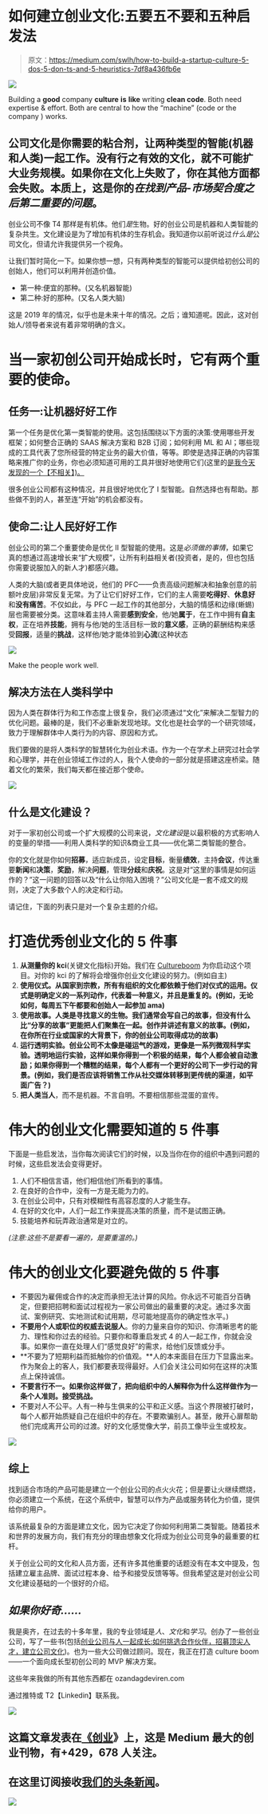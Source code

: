 # 如何建立创业文化:五要五不要和五种启发法

> 原文：<https://medium.com/swlh/how-to-build-a-startup-culture-5-dos-5-don-ts-and-5-heuristics-7df8a436fb6e>

![](img/b74a27c366a3c8fd666e2c06b95cc106.png)

Building a **good** company **culture** **is** **like** writing **clean code**. Both need expertise & effort. Both are central to how the “machine” (code or the company ) works.

## 公司文化是你需要的粘合剂，让两种类型的智能(机器和人类)一起工作。没有行之有效的文化，就不可能扩大业务规模。如果你在文化上失败了，你在其他方面都会失败。本质上，这是你的*在找到产品-市场契合度之后第二重要的问题*。

创业公司不像 T4 那样是有机体。他们*是*生物。好的创业公司是机器和人类智能的复杂共生。文化建设是为了增加有机体的生存机会。我知道你以前听说过*什么是*公司文化，但请允许我提供另一个视角。

让我们暂时简化一下。如果你想一想，只有两种类型的智能可以提供给初创公司的创始人，他们可以利用并创造价值。

*   第一种:便宜的那种。(又名机器智能)
*   第二种:好的那种。(又名人类大脑)

这是 2019 年的情况，似乎也是未来十年的情况。之后；谁知道呢。因此，这对创始人/领导者来说有着非常明确的含义。

# 当一家初创公司开始成长时，它有两个重要的使命。

## 任务一:让机器好好工作

第一个任务是优化第一类智能的使用。这包括围绕以下方面的决策:使用哪些开发框架；如何整合正确的 SAAS 解决方案和 B2B 订阅；如何利用 ML 和 AI；哪些现成的工具代表了您所经营的特定业务的最大价值，等等。即使是选择正确的内容策略来推广你的业务，你也必须知道可用的工具并很好地使用它们(这里的[是我今天发现的一个【不相关】)。](https://answerthepublic.com)

很多创业公司都有这种情况，并且很好地优化了 I 型智能。自然选择也有帮助。那些做不到的人，甚至连“开始”的机会都没有。

## 使命二:让人民好好工作

创业公司的第二个重要使命是优化 II 型智能的使用。这是*必须做的事情*，如果它真的想通过高速增长来“扩大规模”，让所有利益相关者(投资者，是的，但也包括你需要说服加入的新人才)都感兴趣。

人类的大脑(或者更具体地说，他们的 PFC——负责高级问题解决和抽象创意的前额叶皮层)非常反复无常。为了让它们好好工作，它们的主人需要**吃得好**、**休息好**和**没有痛苦**。不仅如此，与 PFC 一起工作的其他部分，大脑的情感和边缘(蜥蜴)层也需要被分类。这意味着主持人需要**感到安全**，他/她**属于**，在工作中拥有**自主权**，正在培养**技能**，拥有与他/她的生活目标一致的**意义感**，正确的薪酬结构来感受**回报**，适量的**挑战**，这样他/她才能体验到**心流**(这种状态

![](img/ffdf4eefb968f8ec01dbb5b27be7a0a6.png)

Make the people work well.

## 解决方法在人类科学中

因为人类在群体行为和工作态度上很复杂，我们必须通过“文化”来解决二型智力的优化问题。最棒的是，我们不必重新发现地球。文化也是社会学的一个研究领域，致力于理解群体中人类行为的内容、原因和方式。

我们要做的是将人类科学的智慧转化为创业术语。作为一个在学术上研究过社会学和心理学，并在创业领域工作过的人，我个人使命的一部分就是搭建这座桥梁。随着文化的繁荣，我们每天都在接近那个使命。

![](img/18d1ec698a27faecf63eea2a4aa848db.png)

## 什么是文化建设？

对于一家初创公司或一个扩大规模的公司来说，*文化建设*是以最积极的方式影响人的变量的举措——利用人类科学的知识&商业工具——优化第二类智能的整合。

你的文化就是你如何**招募**，适应新成员，设定**目标**，衡量**绩效**，主持**会议**，传达重要**新闻**和**决策**，**奖励**，解决**问题**，管理**分歧**和**庆祝**。这是对“这里的事情是如何运作的？”这一问题的回答以及“什么让你陷入困境？”公司文化是一套不成文的规则，决定了大多数个人的决定和行动。

请记住，下面的列表只是对一个复杂主题的介绍。

# 打造优秀创业文化的 5 件事

1.  **从测量你的 kci**(关键文化指标)开始。我们在 [Cultureboom](http://cultureboom.co) 为你启动这个项目。对你的 kci 的了解将会增强你创业文化建设的努力。(例如自主)
2.  **使用仪式。从国家到宗教，所有有组织的文化都依赖于他们对仪式的运用。仪式是明确定义的一系列动作，代表着一种意义，并且是重复的。(例如，无论如何，每周五下午都要和创始人一起参加 ama)**
3.  **使用故事。人类是寻找意义的生物。我们通常会写自己的故事，但没有什么比“分享的故事”更能把人们聚集在一起。创作并讲述有意义的故事。(例如，在你所在行业或国家的大背景下，你的创业公司取得成功的故事)**
4.  **运行透明实验。创业公司不太像是碰运气的游戏，更像是一系列微观科学实验。透明地运行实验，这样如果你得到一个积极的结果，每个人都会被自动激励；如果你得到一个糟糕的结果，每个人都有一个更好的公司下一步行动的背景。(例如，我们是否应该将销售工作从社交媒体转移到更传统的渠道，如平面广告？)**
5.  **把人类当人**，而不是机器。不言自明。不要相信那些混蛋的宣传。

# 伟大的创业文化需要知道的 5 件事

下面是一些启发法，当你每次阅读它们的时候，以及当你在你的组织中遇到问题的时候，这些启发法会变得更好。

1.  人们不相信言语，他们相信他们所看到的事情。
2.  在良好的合作中，没有一方是无能为力的。
3.  在创业公司中，只有对模糊性有高容忍度的人才能生存。
4.  在好的文化中，人们一起工作来提高决策的质量，而不是试图正确。
5.  技能培养和玩弄政治通常是对立的。

*(注意:这些不是要看一遍的，是要重温的。)*

# 伟大的创业文化要避免做的 5 件事

*   不要因为雇佣或合作的决定而承担无法计算的风险。你永远不可能百分百确定，但要把招聘和面试过程视为一家公司做出的最重要的决定。通过多次面试、案例研究、实地测试和试用期，尽可能地提高你的确定性水平。)
*   **不要用个人或职位的权威去说服人**。你的力量来自你的知识、你清晰思考的能力、理性和你过去的经验。只要你和尊重启发式 4 的人一起工作，你就会没事。如果你一直在处理人们“感觉良好”的需求，给他们反馈或分手。
*   **不要为了短期利益而抵触你的价值观。**人的本来面目在压力下显露出来。作为聚会上的客人，我们都要表现得最好。人们会关注公司如何在这样的决策点上保持诚信。
*   **不要言行不一。如果你这样做了，把向组织中的人解释你为什么这样做作为一条个人准则。接受挑战。**
*   不要对人不公平。人有一种与生俱来的公平和正义感。当这个界限被打破时，每个人都开始质疑自己在组织中的存在。不要欺骗别人。甚至，敞开心扉帮助他们完成离开公司的过渡。好的文化感觉像大学，前员工像毕业生或校友。

![](img/6ad17ac23043e4cd71c46958ec7d6c6e.png)

## 综上

找到适合市场的产品可能是建立一个创业公司的点火火花；但是要让火继续燃烧，你必须建立一个系统，在这个系统中，智慧可以作为产品或服务转化为价值，提供给你的用户。

该系统最复杂的方面是建立文化，因为它决定了你如何利用第二类智能。随着技术和世界的发展方向，我们有充分的理由想象文化将成为创业公司竞争的最重要的杠杆。

关于创业公司的文化和人员方面，还有许多其他重要的话题没有在本文中提及，包括建立雇主品牌、面试过程本身、给予和接受反馈等等。但我希望这是对创业公司文化建设基础的一个很好的介绍。

## *如果你好奇……*

我是奥齐，在过去的十多年里，我的专业领域是*人*、*文化*和*学习*。创办了一些创业公司，写了一些书(包括[创业公司与人一起成长:如何挑选合作伙伴，招募顶尖人才，建立公司文化](https://www.amazon.com/dp/B07D25GVG5))。也为一些大公司做过顾问。现在，我正在打造 culture boom——一个面向成长型初创公司的 MVP 解决方案。

这些年来我做的所有其他东西都在 ozandagdeviren.com

通过推特或 T2【Linkedin】联系我。

[![](img/308a8d84fb9b2fab43d66c117fcc4bb4.png)](https://medium.com/swlh)

## 这篇文章发表在[《创业](https://medium.com/swlh)》上，这是 Medium 最大的创业刊物，有+429，678 人关注。

## 在这里订阅接收[我们的头条新闻](https://growthsupply.com/the-startup-newsletter/)。

[![](img/b0164736ea17a63403e660de5dedf91a.png)](https://medium.com/swlh)
